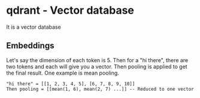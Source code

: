 # qdrant - Vector database
It is a vector database


## Embeddings
Let's say the dimension of each token is 5. Then for a "hi there", there are two tokens and each will give you a vector. 
Then pooling is applied to get the final result. One example is mean pooling. 

```
"hi there" = [[1, 2, 3, 4, 5], [6, 7, 8, 9, 10]]
Then pooling = [[mean(1, 6), mean(2, 7) ...]] -- Reduced to one vector
```
